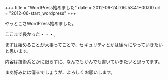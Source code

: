 +++
title = "WordPress始めました"
date = 2012-06-24T06:53:41+00:00
url = "2012-06-start_wordpress"
+++

やっとこさWordPress始めました。

ここまで長かった・・・。

まずは始めることが大事ってことで、セキュリティとかは徐々にやっていきたいと思います。

内容は技術系とかに限らずに、なんでもかんでも書いていきたいと思ってます。

まあ好みには偏るでしょうが、よろしくお願いします。